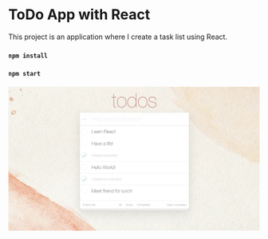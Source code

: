 # ToDo App with React

This project is an application where I create a task list using React.

#### `npm install`

#### `npm start`


![Açıklama](./src/images/%20preview.png)
